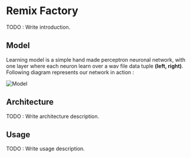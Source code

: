 # Remix Factory

TODO : Write introduction.

## Model

Learning model is a simple hand made perceptron neuronal network, with one layer where each neuron
learn over a wav file data tuple **(left, right)**. Following diagram represents our network in action :

![Model](https://github.com/Faylixe/remix-factory/blob/master/model.png?raw=true)

## Architecture

TODO : Write architecture description.

## Usage

TODO : Write usage description.
